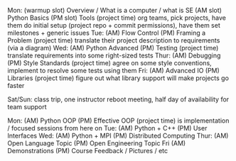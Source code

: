 Mon: (warmup slot) Overview / What is a computer / what is SE
(AM slot) Python Basics
(PM slot) Tools
(project time) org teams, pick projects, have them do initial setup
(project repo + commit permissions), have them set milestones + generic
issues
Tue:
(AM) Flow Control
(PM) Framing a Problem
(project time) translate their project description to requirements (via a
diagram)
Wed:
(AM) Python Advanced
(PM) Testing
(project time) translate requirements into some right-sized tests
Thur:
(AM) Debugging
(PM) Style Standards
(project time) agree on some style conventions, implement to resolve some
tests using them
Fri:
(AM) Advanced IO
(PM) Libraries
(project time) figure out what library support will make projects go faster

Sat/Sun: class trip, one instructor reboot meeting, half day of
availability for team support

Mon:
(AM) Python OOP
(PM) Effective OOP
(project time) is implementation / focused sessions from here on
Tue:
(AM) Python + C++
(PM) User Interfaces
Wed:
(AM) Python + MPI
(PM) Distributed Computing
Thur:
(AM) Open Language Topic
(PM) Open Engineering Topic
Fri
(AM) Demonstrations
(PM) Course Feedback / Pictures / etc
